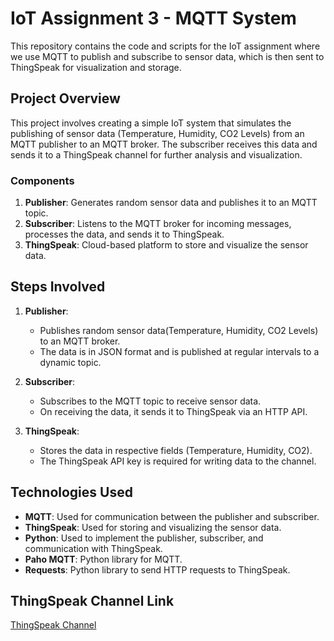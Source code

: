 
# IoT Assignment 3 - MQTT System

This repository contains the code and scripts for the IoT assignment where we use MQTT to publish and subscribe to sensor data, which is then sent to ThingSpeak for visualization and storage.

## Project Overview

This project involves creating a simple IoT system that simulates the publishing of sensor data (Temperature, Humidity, CO2 Levels) from an MQTT publisher to an MQTT broker. The subscriber receives this data and sends it to a ThingSpeak channel for further analysis and visualization.

### Components
1. **Publisher**: Generates random sensor data and publishes it to an MQTT topic.
2. **Subscriber**: Listens to the MQTT broker for incoming messages, processes the data, and sends it to ThingSpeak.
3. **ThingSpeak**: Cloud-based platform to store and visualize the sensor data.

## Steps Involved

1. **Publisher**: 
   - Publishes random sensor data(Temperature, Humidity, CO2 Levels) to an MQTT broker.
   - The data is in JSON format and is published at regular intervals to a dynamic topic.

2. **Subscriber**:
   - Subscribes to the MQTT topic to receive sensor data.
   - On receiving the data, it sends it to ThingSpeak via an HTTP API.

3. **ThingSpeak**:
   - Stores the data in respective fields (Temperature, Humidity, CO2).
   - The ThingSpeak API key is required for writing data to the channel.

## Technologies Used
- **MQTT**: Used for communication between the publisher and subscriber.
- **ThingSpeak**: Used for storing and visualizing the sensor data.
- **Python**: Used to implement the publisher, subscriber, and communication with ThingSpeak.
- **Paho MQTT**: Python library for MQTT.
- **Requests**: Python library to send HTTP requests to ThingSpeak.

## ThingSpeak Channel Link

[ThingSpeak Channel](https://thingspeak.mathworks.com/channels/2890602)
